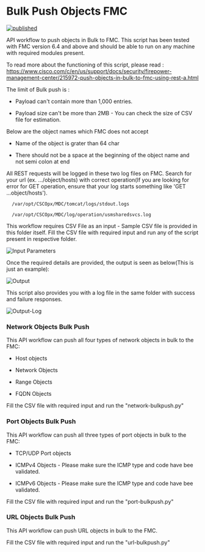 # Bulk Push Objects FMC

[![published](https://static.production.devnetcloud.com/codeexchange/assets/images/devnet-published.svg)](https://developer.cisco.com/codeexchange/github/repo/shubhambharti89/BulkPushObjectsFMC)

API workflow to push objects in Bulk to FMC. This script has been tested with FMC version 6.4 and above and should be able to run on any machine with required modules present. 

To read more about the functioning of this script, please read : https://www.cisco.com/c/en/us/support/docs/security/firepower-management-center/215972-push-objects-in-bulk-to-fmc-using-rest-a.html

The limit of Bulk push is : 

- Payload can't contain more than 1,000 entries.
  
- Payload size can't be more than 2MB - You can check the size of CSV file for estimation. 

Below are the object names which FMC does not accept

- Name of the object is grater than 64 char

- There should not be a space at the beginning of the object name and not semi colon at end


All REST requests will be logged in these two log files on FMC. Search for your url (ex. .../object/hosts) with correct operation(If you are looking for error for GET operation, ensure that your log starts something like 'GET ...object/hosts'). 

```
  /var/opt/CSCOpx/MDC/tomcat/logs/stdout.logs
  
  /var/opt/CSCOpx/MDC/log/operation/usmsharedsvcs.log
```

This workflow requires CSV File as an input - Sample CSV file is provided in this folder itself. Fill the CSV file with required input and run any of the script present in respective folder. 

![Input Parameters](imgs/input-parameters.png)

Once the required details are provided, the output is seen as below(This is just an example):

![Output](imgs/output.png)

This script also provides you with a log file in the same folder with success and failure responses. 

![Output-Log](imgs/output-log.png)


### Network Objects Bulk Push
 
 This API workflow can push all four types of network objects in bulk to the FMC:
 
 - Host objects
  
 - Network Objects
  
 - Range Objects

 - FQDN Objects

Fill the CSV file with required input and run the "network-bulkpush.py"


### Port Objects Bulk Push 

This API workflow can push all three types of port objects in bulk to the FMC:

 - TCP/UDP Port objects

 - ICMPv4 Objects - Please make sure the ICMP type and code have bee validated.

 - ICMPv6 Objects - Please make sure the ICMP type and code have bee validated.


Fill the CSV file with required input and run the "port-bulkpush.py"

### URL Objects Bulk Push 

This API workflow can push URL objects in bulk to the FMC.

Fill the CSV file with required input and run the "url-bulkpush.py"



